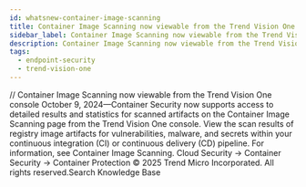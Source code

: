 ```yaml
---
id: whatsnew-container-image-scanning
title: Container Image Scanning now viewable from the Trend Vision One console
sidebar_label: Container Image Scanning now viewable from the Trend Vision One console
description: Container Image Scanning now viewable from the Trend Vision One console
tags:
  - endpoint-security
  - trend-vision-one
---
```


/*<![CDATA[*/ $('#title').html($('meta[name=map-description]').attr('content')); /*]]>*/ Container Image Scanning now viewable from the Trend Vision One console October 9, 2024—Container Security now supports access to detailed results and statistics for scanned artifacts on the Container Image Scanning page from the Trend Vision One console. View the scan results of registry image artifacts for vulnerabilities, malware, and secrets within your continuous integration (CI) or continuous delivery (CD) pipeline. For information, see Container Image Scanning. Cloud Security → Container Security → Container Protection © 2025 Trend Micro Incorporated. All rights reserved.Search Knowledge Base
